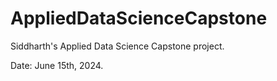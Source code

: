 # AppliedDataScienceCapstone

Siddharth's Applied Data Science Capstone project.

Date: June 15th, 2024.
